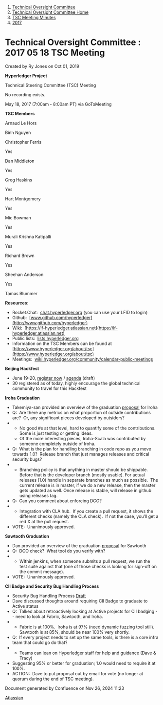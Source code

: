 1. [Technical Oversight Committee](index.html)
2. [Technical Oversight Committee Home](Technical-Oversight-Committee-Home_21430274.html)
3. [TSC Meeting Minutes](TSC-Meeting-Minutes_21448544.html)
4. [2017](2017_21448665.html)

# Technical Oversight Committee : 2017 05 18 TSC Meeting

Created by Ry Jones on Oct 01, 2019

**Hyperledger Project**

Technical Steering Committee (TSC) Meeting

No recording exists. 

May 18, 2017 (7:00am - 8:00am PT) via GoToMeeting

**TSC Members**

Arnaud Le Hors

Binh Nguyen

Christopher Ferris

Yes

Dan Middleton

Yes

Greg Haskins

Yes

Hart Montgomery

Yes

Mic Bowman

Yes

Murali Krishna Katipalli

Yes

Richard Brown

Yes

Sheehan Anderson

Yes

Tamas Blummer

**Resources:**

- Rocket.Chat:  [chat.hyperledger.org](http://chat.hyperledger.org/) (you can use your LFID to login)
- Github:  [www.github.com/hyperledger](http://www.github.com/hyperledger)
- Wiki:  [https://lf-hyperledger.atlassian.net](https://lf-hyperledger.atlassian.net)
- Public lists:  [lists.hyperledger.org](http://lists.hyperledger.org)
- Information on the TSC Members can be found at [https://www.hyperledger.org/about/tsc](https://www.hyperledger.org/about/tsc)
- Meetings:  [wiki.hyperledger.org/community/calendar-public-meetings](http://wiki.hyperledger.org/community/calendar-public-meetings)

**Beijing Hackfest**

- June 19-20, [register now](https://www.regonline.com/hyperledgerhackfestjune2017) / [agenda](https://docs.google.com/document/d/1LfTtwHvQfZAHUz8k35-s3hmE3S_0uXSuAAnhTB7U-Hg/edit) (draft)
- 30 registered as of today, highly encourage the global technical community to travel for this Hackfest

**Iroha Graduation**

- Takemiya-san provided an overview of the graduation [proposal](https://docs.google.com/document/d/1Vi_Ii0omj8lqjt-tdwIiEQPSku8V5DEku2aS5lr1Vo0/edit) for Iroha
- Q:  Are there any metrics on what proportion of outside contributions are?  Or, any significant pieces developed by outsiders?
- - No good #s at that level, hard to quantify some of the contributions.  Some is just testing or getting ideas.
  - Of the more interesting pieces, Iroha-Scala was contributed by someone completely outside of Iroha.
- Q:  What is the plan for handling branching in code repo as you move towards 1.0?  Release branch that just manages releases and critical security bugs?
- - Branching policy is that anything in master should be shippable.  Before that is the developer branch (mostly usable). For actual releases (1.0) handle in separate branches as much as possible.  The current release is in master, if we do a new release, then the master gets updated as well. Once release is stable, will release in github using releases tag.
- Q:  Can you comment about enforcing DCO?
- - Integration with CLA hub.  If you create a pull request, it shows the different checks (namely the CLA check).  If not the case, you’ll get a red X at the pull request.
- VOTE:  Unanimously approved.

**Sawtooth Graduation**

- Dan provided an overview of the graduation [proposal](https://docs.google.com/document/d/1suVFsXRK9smBlh5bPs3peXiZntQFDmOwb8FogyK1N2o/edit?usp=sharing) for Sawtooth
- Q:  DCO check?  What tool do you verify with?
- - WIthin jenkins, when someone submits a pull request, we run the test suite against that (one of those checks is looking for sign-off on the commit message).
- VOTE:  Unanimously approved.

**CII Badge and Security Bug Handling Process**

- Security Bug Handling Process [Draft](https://docs.google.com/a/linuxfoundation.org/document/d/1gne57E4XEAxETZh_pmyVVWyI7FgXkmD72U3HfG193D8/edit?usp=sharing)
- Dave discussed thoughts around requiring CII Badge to graduate to Active status
- Q:  Talked about retroactively looking at Active projects for CII badging -- need to look at Fabric, Sawtooth, and Iroha.
- - Fabric is at 100%.  Iroha is at 97% (need dynamic fuzzing tool still).  Sawtooth is at 85%, should be near 100% very shortly.
- Q:  If every project needs to set up the same tools, is there is a core infra team that could go do that?
- - Teams can lean on Hyperledger staff for help and guidance (Dave &amp; Tracy)
- Suggesting 95% or better for graduation; 1.0 would need to require it at 100%.
- ACTION:  Dave to put proposal out by email for vote (no longer at quorum during the end of TSC meeting).

Document generated by Confluence on Nov 26, 2024 11:23

[Atlassian](http://www.atlassian.com/)
